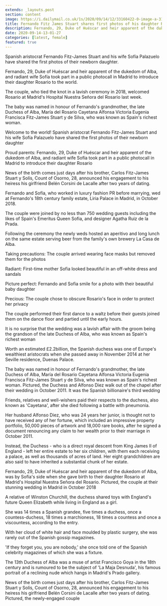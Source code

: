 ```yaml
---
extends: _layouts.post
section: content
image: https://i.dailymail.co.uk/1s/2020/09/14/12/33160422-0-image-a-31_1600084352953.jpg 
title: Fernando Fitz James Stuart shares first photos of his daughter Rosario 
description: Fernando, 29, Duke of Huéscar and heir apparent of the dukedom of Alba, and radiant wife Sofía took part in a public photocall in Madrid to introduce their daughter Rosario to the world. 
date: 2020-09-14-13-01-27 
categories: [latest, female] 
featured: true 
--- 
```

Spanish aristocrat Fernando Fitz-James Stuart and his wife Sofía Palazuelo have shared the first photos of their newborn daughter. 

Fernando, 29, Duke of Huéscar and heir apparent of the dukedom of Alba, and radiant wife Sofía took part in a public photocall in Madrid to introduce their daughter Rosario to the world. 

The couple, who tied the knot in a lavish ceremony in 2018, welcomed Rosario at Madrid's Hospital Nuestra Señora del Rosario last week. 

The baby was named in honour of Fernando's grandmother, the late Duchess of Alba, María del Rosario Cayetana Alfonsa Victoria Eugenia Francisca Fitz-James Stuart y de Silva, who was known as Spain's richest woman.  

Welcome to the world! Spanish aristocrat Fernando Fitz-James Stuart and his wife Sofía Palazuelo have shared the first photos of their newborn daughter

Proud parents: Fernando, 29, Duke of Huéscar and heir apparent of the dukedom of Alba, and radiant wife Sofía took part in a public photocall in Madrid to introduce their daughter Rosario 

News of the birth comes just days after his brother, Carlos Fitz-James Stuart y Solís, Count of Osorno, 28, announced his engagement to his heiress his girlfriend Belén Corsini de Lacalle after two years of dating.   

Fernando and Sofía, who worked in luxury fashion PR before marrying, wed at Fernando's 18th century family estate, Liria Palace in Madrid, in October 2018. 

The couple were joined by no less than 750 wedding guests including the likes of Spain's Emeritus Queen Sofia, and designer Agatha Ruiz de la Prada.

Following the ceremony the newly weds hosted an aperitivo and long lunch on the same estate serving beer from the family's own brewery La Casa de Alba. 

Taking precautions: The couple arrived wearing face masks but removed them for the photos

Radiant: First-time mother Sofia looked beautiful in an off-white dress and sandals

Picture perfect: Fernando and Sofia smile for a photo with their beautiful baby daughter

Precious: The couple chose to obscure Rosario's face in order to protect her privacy

The couple performed their first dance to a waltz before their guests joined them on the dance floor and partied until the early hours. 

It is no surprise that the wedding was a lavish affair with the groom being the grandson of the late Duchess of Alba, who was known as Spain's richest woman

Worth an estimated £2.2billion, the Spanish duchess was one of Europe's wealthiest aristocrats when she passed away in November 2014 at her Seville residence, Duenas Palace.

The baby was named in honour of Fernando's grandmother, the late Duchess of Alba, María del Rosario Cayetana Alfonsa Victoria Eugenia Francisca Fitz-James Stuart y de Silva, who was known as Spain's richest woman. Pictured, the Duchess and Alfonso Diez walk out of the chapel after their wedding in October 2011. It was the Spanish billionaire's third wedding

Friends, relatives and well-wishers paid their respects to the duchess, also known as 'Cayetana', after she died following a battle with pneumonia.

Her husband Alfonso Diez, who was 24 years her junior, is thought not to have received any of her fortune, which included an impressive property portfolio, 50,000 pieces of artwork and 18,000 rare books, after he signed a document renouncing any claim to her wealth prior to their marriage in October 2011.

Instead, the Duchess - who is a direct royal descent from King James II of England - left her entire estate to her six children, with them each receiving a palace, as well as thousands of acres of land. Her eight grandchildren are also said to have inherited a substantial chunk of her estate. 

Fernando, 29, Duke of Huéscar and heir apparent of the dukedom of Alba, was by Sofía's side when she gave birth to their daughter Rosario at Madrid's Hospital Nuestra Señora del Rosario. Pictured, the couple at their stunning wedding in Madrid in October 2018

A relative of Winston Churchill, the duchess shared toys with England's future Queen Elizabeth while living in England as a girl.

She was 14 times a Spanish grandee, five times a duchess, once a countess-duchess, 18 times a marchioness, 18 times a countess and once a viscountess, according to the entry.

With her cloud of white hair and face moulded by plastic surgery, she was rarely out of the Spanish gossip magazines.

'If they forget you, you are nobody,' she once told one of the Spanish celebrity magazines of which she was a fixture.

The 13th Duchess of Alba was a muse of artist Francisco Goya in the 18th century and is rumoured to be the subject of 'La Maja Desnuda', his famous portrait of a reclining nude which hangs in Madrid's Prado gallery. 

News of the birth comes just days after his brother, Carlos Fitz-James Stuart y Solís, Count of Osorno, 28, announced his engagement to his heiress his girlfriend Belén Corsini de Lacalle after two years of dating. Pictured, the newly-engaged couple 

